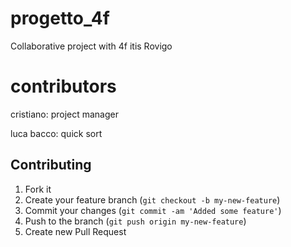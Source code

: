# progetto_4f
Collaborative project with 4f itis Rovigo

# contributors

cristiano: project manager

luca bacco: quick sort

## Contributing

1. Fork it
2. Create your feature branch (`git checkout -b my-new-feature`)
3. Commit your changes (`git commit -am 'Added some feature'`)
4. Push to the branch (`git push origin my-new-feature`)
5. Create new Pull Request
